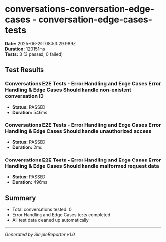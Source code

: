 # conversations-conversation-edge-cases - conversation-edge-cases-tests

**Date:** 2025-06-20T08:53:29.989Z  
**Duration:** 120151ms  
**Tests:** 3 (3 passed, 0 failed)

## Test Results


### Conversations E2E Tests - Error Handling and Edge Cases Error Handling & Edge Cases Should handle non-existent conversation ID
- **Status:** PASSED
- **Duration:** 546ms



### Conversations E2E Tests - Error Handling and Edge Cases Error Handling & Edge Cases Should handle unauthorized access
- **Status:** PASSED
- **Duration:** 2ms



### Conversations E2E Tests - Error Handling and Edge Cases Error Handling & Edge Cases Should handle malformed request data
- **Status:** PASSED
- **Duration:** 496ms



## Summary

- Total conversations tested: 0
- Error Handling and Edge Cases tests completed
- All test data cleaned up automatically

---
*Generated by SimpleReporter v1.0*
